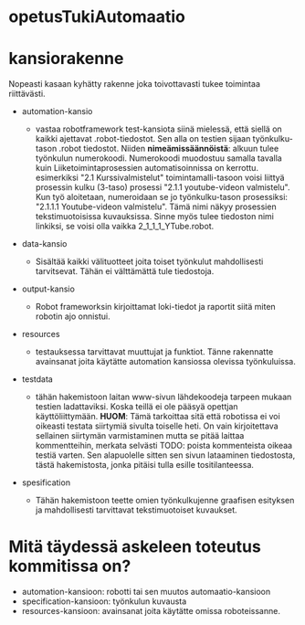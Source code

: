 # opetusTukiAutomaatio

# kansiorakenne
Nopeasti kasaan kyhätty rakenne joka toivottavasti tukee toimintaa riittävästi. 
* automation-kansio
    * vastaa robotframework test-kansiota siinä mielessä, että siellä on kaikki ajettavat .robot-tiedostot. Sen alla on testien sijaan työnkulku-tason .robot tiedostot. Niiden **nimeämissäännöistä**: alkuun tulee työnkulun numerokoodi. Numerokoodi muodostuu samalla tavalla kuin Liiketoimintaprosessien automatisoinnissa on kerrottu. esimerkiksi "2.1 Kurssivalmistelut" toimintamalli-tasoon voisi liittyä prosessin kulku (3-taso) prosessi "2.1.1 youtube-videon valmistelu". Kun työ aloitetaan, numeroidaan se jo työnkulku-tason prosessiksi: "2.1.1.1 Youtube-videon valmistelu". Tämä nimi näkyy prosessien tekstimuotoisissa kuvauksissa. Sinne myös tulee tiedoston nimi linkiksi, se voisi olla vaikka 2_1_1_1_YTube.robot. 
    
* data-kansio 
    * Sisältää kaikki välituotteet joita toiset työnkulut mahdollisesti tarvitsevat. Tähän ei välttämättä tule tiedostoja. 

* output-kansio
    * Robot frameworksin kirjoittamat loki-tiedot ja raportit siitä miten robotin ajo onnistui. 

* resources
    * testauksessa tarvittavat muuttujat ja funktiot. Tänne rakennatte avainsanat joita käytätte automation kansiossa olevissa työnkuluissa. 
* testdata
    * tähän hakemistoon laitan www-sivun lähdekoodeja tarpeen mukaan testien ladattaviksi. Koska teillä ei ole pääsyä opettjan käyttöliittymään. 
    **HUOM**: Tämä tarkoittaa sitä että robotissa ei voi oikeasti testata siirtymiä sivulta toiselle heti. On vain kirjoitettava sellainen siirtymän varmistaminen mutta se pitää laittaa kommentteihin, merkata selvästi TODO: poista kommenteista oikeaa testiä varten. Sen alapuolelle sitten sen sivun lataaminen tiedostosta, tästä hakemistosta, jonka pitäisi tulla esille tositilanteessa. 

* spesification
    * Tähän hakemistoon teette omien työnkulkujenne graafisen esityksen ja mahdollisesti tarvittavat tekstimuotoiset kuvaukset. 
    

# Mitä täydessä askeleen toteutus kommitissa on?
* automation-kansioon: robotti tai sen muutos automaatio-kansioon
* specification-kansioon: työnkulun kuvausta
* resources-kansioon: avainsanat joita käytätte omissa roboteissanne. 

